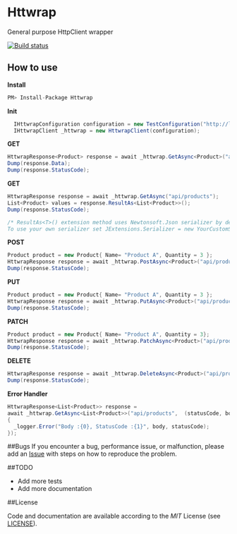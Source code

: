 # Httwrap
General purpose HttpClient wrapper

[![Build status](https://ci.appveyor.com/api/projects/status/vyg8a2lsw1jf9nki?svg=true)](https://ci.appveyor.com/project/ziyasal/httwrap)

## How to use  

**Install**  
```cs
PM> Install-Package Httwrap
```
**Init**  
```csharp
  IHttwrapConfiguration configuration = new TestConfiguration("http://localhost:9000/");
  IHttwrapClient _httwrap = new HttwrapClient(configuration);
```

**GET**  
```csharp
HttwrapResponse<Product> response = await _httwrap.GetAsync<Product>("api/products/1");
Dump(response.Data);
Dump(response.StatusCode);
```

**GET**  
```csharp
HttwrapResponse response = await _httwrap.GetAsync("api/products");
List<Product> values = response.ResultAs<List<Product>>();
Dump(response.StatusCode);

/* ResultAs<T>() extension method uses Newtonsoft.Json serializer by default.  
To use your own serializer set JExtensions.Serializer = new YourCustomSerializerImpl();*/
```

**POST**  
```csharp
Product product = new Product{ Name= "Product A", Quantity = 3 };
HttwrapResponse response = await _httwrap.PostAsync<Product>("api/products",product);
Dump(response.StatusCode);
```

**PUT**  
```csharp
Product product = new Product{ Name= "Product A", Quantity = 3 };
HttwrapResponse response = await _httwrap.PutAsync<Product>("api/products/1",product);
Dump(response.StatusCode);
```

**PATCH**  
```csharp
Product product = new Product{ Name= "Product A", Quantity = 3};
HttwrapResponse response = await _httwrap.PatchAsync<Product>("api/products/1",product);
Dump(response.StatusCode);
```

**DELETE**  
```csharp
HttwrapResponse response = await _httwrap.DeleteAsync<Product>("api/products/1");
Dump(response.StatusCode);
```


**Error Handler**  
```csharp
HttwrapResponse<List<Product>> response = 
await _httwrap.GetAsync<List<Product>>("api/products",  (statusCode, body) =>
{
  _logger.Error("Body :{0}, StatusCode :{1}", body, statusCode);
});
```

##Bugs
If you encounter a bug, performance issue, or malfunction, please add an [Issue](https://github.com/ziyasal/Httwrap/issues) with steps on how to reproduce the problem.

##TODO
- Add more tests
- Add more documentation

##License

Code and documentation are available according to the *MIT* License (see [LICENSE](https://github.com/ziyasal/Httwrap/blob/master/LICENSE)).
